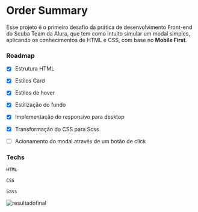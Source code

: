 # Order Summary

Esse projeto é o primeiro desafio da prática de desenvolvimento Front-end do Scuba Team da Alura, que tem como intuito simular um modal simples, aplicando os conhecimentos de HTML e CSS, com base no **Mobile First**.


### Roadmap

- [x] Estrutura HTML
- [x] Estilos Card
- [x] Estilos de hover
- [x] Estilização do fundo
- [x] Implementação do responsivo para desktop
- [x] Transformação do CSS para Scss
- [ ] Acionamento do modal através de um botão de click


### Techs 

```sh
HTML
```
```sh
CSS
```
```sh
Sass
```
![resultadofinal](https://user-images.githubusercontent.com/76708357/133481815-86e80bc4-aa88-4e2c-a68a-24bb31915c24.png)
